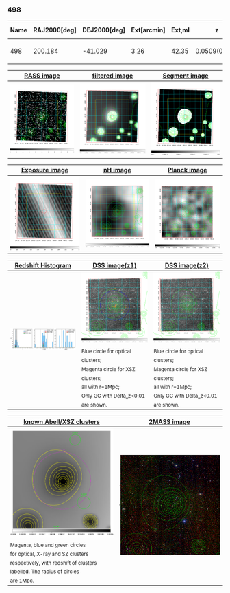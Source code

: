 <div STYLE="page-break-after: always;"></div>

### 498

|Name|RAJ2000[deg]|DEJ2000[deg] |Ext[arcmin]| Ext,ml | z | z_src| C|GC(XSZ,Delta_z<0.01)| GC(OPT,Delta_z<0.01)|GC| R_sig[arcmin] | R500[arcmin] | R500[Mpc]| CRsig[c/s] | CR500[c/s] |L500[1E44 erg/s]|F500[1E-12 erg/s/cm^2]| M500[1E14 Msun]|Tx[keV]|Cnt_sig|Beta|Rc[arcmin]|Comment|Alias|
|---|---|---|---|---|---|------|---|--------|---------|----------|---|---|---|---|---|---|---|---|---|---|---|---|---|---|
|498| 200.184| -41.029| 3.26| 42.35| 0.0509(0.006)| z1, z_xsz| B| MCXC| A| A, MCXC, N| 16.112| 12.368| 0.738| 0.270(0.055)| 0.260(0.053)| 0.259(0.028)| 4.221(0.450)| 1.20(0.07)| 2.43(0.08)| 87.9| 0.852(-0.144+0.103)| 5.468(-1.164+0.860)| -| k403|

|[RASS image](../image/498/498_img.pdf)|[filtered image](../image/498/498_fil.pdf)|[Segment image](../image/498/498_seg.pdf)|
|-------------------|--------------------|-------------------|
| <img src="../image/498/498_img.png" width="300">  | <img src="../image/498/498_fil.png" width="300">   | <img src="../image/498/498_seg.png" width="300">  |

|[Exposure image](../image/498/498_mex.pdf)| [nH image](../image/498/498_nh.pdf)| [Planck image](../image/498/498_p.pdf)|
|-------------------|--------------------|-------------------|
|<img src="../image/498/498_mex.png" width="300">   | <img src="../image/498/498_nh.png" width="300">    | <img src="../image/498/498_p.png" width="300"> |

|[Redshift Histogram](../image/498/498_zg.pdf) | [DSS image(z1)](../image/498/498_dss_z1.pdf)      |  [DSS image(z2)](../image/498/498_dss_z2.pdf)    |
|-------------------|--------------------|-------------------|
|<img src="../image/498/498_zg.png" width="300"> |<img src="../image/498/498_dss_z1.png" width="300"> <sub><br>Blue circle for optical clusters; <br>Magenta circle for XSZ clusters; <br>all with r=1Mpc; <br>Only GC with Delta_z<0.01 are shown. </sub>| <img src="../image/498/498_dss_z2.png" width="300"><sub><br>Blue circle for optical clusters; <br>Magenta circle for XSZ clusters; <br>all with r=1Mpc; <br>Only GC with Delta_z<0.01 are shown. </sub> |

|[known Abell/XSZ clusters](../image/498/498_gc.pdf) | [2MASS image](../image/498/498_2mass.pdf)      |
|-------------------|-------------------|
|<img src=../image/498/498_gc.png width="300"> <br><sub>Magenta, blue and green circles <br>for optical, X-ray and SZ clusters <br>respectively, with redshift of clusters <br>labelled. The radius of circles <br>are 1Mpc.</sub>|<img src="../image/498/498_2mass.png" width="300">  |




